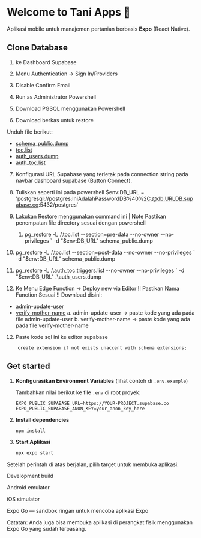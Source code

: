 # Welcome to Tani Apps 👋

Aplikasi mobile untuk manajemen pertanian berbasis **Expo** (React Native).

## Clone Database

1. ke Dashboard Supabase

2. Menu Authentication -> Sign In/Providers

3. Disable Confirm Email

4. Run as Administrator Powershell

5. Download PGSQL menggunakan Powershell

6) Download berkas untuk restore

Unduh file berikut:
- [schema_public.dump](https://github.com/Ferrr1/Tani/blob/master/path/to/dump/schema_public.dump?raw=1)
- [toc.list](https://github.com/Ferrr1/Tani/blob/master/path/to/dump/toc.list?raw=1)
- [auth_users.dump](https://github.com/Ferrr1/Tani/blob/master/path/to/dump/auth_users.dump?raw=1)
- [auth_toc.list](https://github.com/Ferrr1/Tani/blob/master/path/to/dump/auth_toc.list?raw=1)


7. Konfigurasi URL Supabase yang terletak pada connection string pada navbar dashboard supabase (Button Connect).

8. Tuliskan seperti ini pada powershell
$env:DB_URL = 'postgresql://postgres:IniAdalahPasswordDB%40%2C.@db.URLDB.supabase.co:5432/postgres'

9. Lakukan Restore menggunakan command ini | Note Pastikan penempatan file directory sesuai dengan powershell
	1. pg_restore -L .\toc.list --section=pre-data --no-owner --no-privileges `
  -d "$env:DB_URL" schema_public.dump

  2. pg_restore -L .\toc.list --section=post-data --no-owner --no-privileges `
  -d "$env:DB_URL" schema_public.dump

  3. pg_restore -L .\auth_toc.triggers.list --no-owner --no-privileges `
  -d "$env:DB_URL" .\auth_users.dump

10. Ke Menu Edge Function -> Deploy new via Editor
 !! Pastikan Nama Function Sesuai !!
Download disini:
- [admin-update-user](https://github.com/Ferrr1/Tani/blob/master/path/to/lib/functions/admin-update-user?raw=1)
- [verify-mother-name](https://github.com/Ferrr1/Tani/blob/master/path/to/lib/functions/verify-mother-name?raw=1)
 a. admin-update-user -> paste kode yang ada pada file admin-update-user
 b. verify-mother-name -> paste kode yang ada pada file verify-mother-name

12. Paste kode sql ini ke editor supabase
```
    create extension if not exists unaccent with schema extensions;
```

## Get started

1. **Konfigurasikan Environment Variables** (lihat contoh di `.env.example`)

   Tambahkan nilai berikut ke file `.env` di root proyek:

   ```env
   EXPO_PUBLIC_SUPABASE_URL=https://YOUR-PROJECT.supabase.co
   EXPO_PUBLIC_SUPABASE_ANON_KEY=your_anon_key_here
   ```

2. **Install dependencies**

   ```bash
   npm install
   ```

3. **Start Aplikasi**
   ```bash
   npx expo start
   ```


Setelah perintah di atas berjalan, pilih target untuk membuka aplikasi:

Development build

Android emulator

iOS simulator

Expo Go
— sandbox ringan untuk mencoba aplikasi Expo

Catatan: Anda juga bisa membuka aplikasi di perangkat fisik menggunakan Expo Go yang sudah terpasang.

